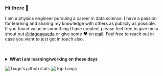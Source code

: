 ### Hi there 👋

I am a physics engineer pursuing a career in data science. I have a passion for learning and sharing my knowledge with others as publicly as possible.
If you found value in something I have created, please feel free to give me a shout out [@tiagoagueda](https://twitter.com/tiagoagueda/) or give some ❤️ on [mail](mailto:tiago.agueda@tiagoagueda.com). Feel free to reach out in case you want to just get in touch also.

<div style="text-align: center;">
<picture>
  <source media="(prefers-color-scheme: dark)" srcset="https://raw.githubusercontent.com/tiagoagueda/tiagoagueda/main/assets/linkedin-light.png">
  <source media="(prefers-color-scheme: light)" srcset="https://raw.githubusercontent.com/tiagoagueda/tiagoagueda/main/assets/linkedin-dark.png">
  <a href="https://www.linkedin.com/in/tiagoagueda/"><img alt="LinkedIn" src="https://raw.githubusercontent.com/tiagoagueda/tiagoagueda/main/assets/linkedin-dark.png"></a>
</picture>
<picture>
  <source media="(prefers-color-scheme: dark)" srcset="https://raw.githubusercontent.com/tiagoagueda/tiagoagueda/main/assets/facebook-light.png">
  <source media="(prefers-color-scheme: light)" srcset="https://raw.githubusercontent.com/tiagoagueda/tiagoagueda/main/assets/facebook-dark.png">
  <a href="https://www.facebook.com/tiagoagueda/"><img alt="Facebook" src="https://raw.githubusercontent.com/tiagoagueda/tiagoagueda/main/assets/facebook-dark.png"></a>
</picture>
<picture>
  <source media="(prefers-color-scheme: dark)" srcset="https://raw.githubusercontent.com/tiagoagueda/tiagoagueda/main/assets/x-light.png">
  <source media="(prefers-color-scheme: light)" srcset="https://raw.githubusercontent.com/tiagoagueda/tiagoagueda/main/assets/x-dark.png">
  <a href="https://twitter.com/tiagoagueda/"><img alt="X" src="https://raw.githubusercontent.com/tiagoagueda/tiagoagueda/main/assets/x-dark.png"></a>
</picture>
<picture>
  <source media="(prefers-color-scheme: dark)" srcset="https://raw.githubusercontent.com/tiagoagueda/tiagoagueda/main/assets/envelope-light.png">
  <source media="(prefers-color-scheme: light)" srcset="https://raw.githubusercontent.com/tiagoagueda/tiagoagueda/main/assets/envelope-dark.png">
  <a href="mailto:tiago.agueda@tiagoagueda.com"><img alt="e-mail" src="https://raw.githubusercontent.com/tiagoagueda/tiagoagueda/main/assets/envelope-dark.png"></a>
</picture>
</div>


<details>
 <summary><strong>What i am learning/working on these days</strong></summary>
 <ul>
   <li> Looking for a paying job</li>
   <li> Playing around with R</li>
   <li> Building <a href="https://www.tiagoagueda.com">my site</a> </li>
  </ul>
</details>

![Tiago's github stats](https://github-readme-stats.vercel.app/api?username=tiagoagueda&hide=contribs,prs&show_icons=true&hide_border=true&title_color=000)
![Top Langs](https://github-readme-stats.vercel.app/api/top-langs/?username=tiagoagueda&layout=compact&hide_border=true)